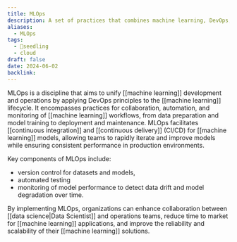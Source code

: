 ```yaml
---
title: MLOps
description: A set of practices that combines machine learning, DevOps, and data engineering to automate and streamline the deployment, monitoring, and management of machine learning models in production.
aliases:
  - MLOps
tags:
  - 🌱seedling
  - cloud
draft: false
date: 2024-06-02
backlink:
---
```


MLOps is a discipline that aims to unify [[machine learning]] development and operations by applying DevOps principles to the [[machine learning]] lifecycle. It encompasses practices for collaboration, automation, and monitoring of [[machine learning]] workflows, from data preparation and model training to deployment and maintenance. MLOps facilitates [[continuous integration]] and [[continuous delivery]] (CI/CD) for [[machine learning]] models, allowing teams to rapidly iterate and improve models while ensuring consistent performance in production environments.

Key components of MLOps include:
- version control for datasets and models,
- automated testing
- monitoring of model performance to detect data drift and model degradation over time.

By implementing MLOps, organizations can enhance collaboration between [[data science|Data Scientist]] and operations teams, reduce time to market for [[machine learning]] applications, and improve the reliability and scalability of their [[machine learning]] solutions.